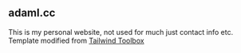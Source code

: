 ## adaml.cc
This is my personal website, not used for much just contact info etc.
Template modified from [Tailwind Toolbox](https://www.tailwindtoolbox.com/templates/profile-card)